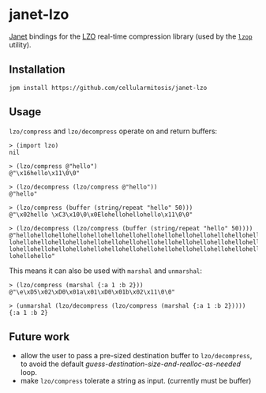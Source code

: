 # janet-lzo

[Janet](https://janet-lang.org/) bindings for the [LZO](http://www.oberhumer.com/opensource/lzo/)
real-time compression library (used by the [`lzop`](https://www.lzop.org/) utility).


## Installation

```
jpm install https://github.com/cellularmitosis/janet-lzo
```


## Usage

`lzo/compress` and `lzo/decompress` operate on and return buffers:

```
> (import lzo)
nil

> (lzo/compress @"hello")
@"\x16hello\x11\0\0"

> (lzo/decompress (lzo/compress @"hello"))
@"hello"

> (lzo/compress (buffer (string/repeat "hello" 50)))
@"\x02hello \xC3\x10\0\x0Elohellohellohello\x11\0\0"

> (lzo/decompress (lzo/compress (buffer (string/repeat "hello" 50))))
@"hellohellohellohellohellohellohellohellohellohellohellohellohellohellohellohel
lohellohellohellohellohellohellohellohellohellohellohellohellohellohellohellohel
lohellohellohellohellohellohellohellohellohellohellohellohellohellohellohellohel
lohellohello"
```

This means it can also be used with `marshal` and `unmarshal`:

```
> (lzo/compress (marshal {:a 1 :b 2}))
@"\e\xD5\x02\xD0\x01a\x01\xD0\x01b\x02\x11\0\0"

> (unmarshal (lzo/decompress (lzo/compress (marshal {:a 1 :b 2}))))
{:a 1 :b 2}
```

## Future work

- allow the user to pass a pre-sized destination buffer to `lzo/decompress`,
to avoid the default _guess-destination-size-and-realloc-as-needed_ loop.
- make `lzo/compress` tolerate a string as input. (currently must be buffer)

